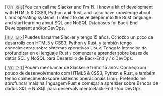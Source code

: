 [🇺🇸 🇬🇧]You can call me Slacker and I'm 15. I know a bit of development with HTML5 & CSS3, Python and Rust, and I also have knowledge about Linux operating systems. I intend to delve deeper into the Rust language and start learning about SQL and NoSQL Databases for Back-End Development and/or DevOps.

[🇪🇦 🇲🇽]Puedes llamarme Slacker y tengo 15 años. Conozco un poco de desarrollo con HTML5 y CSS3, Python y Rust, y también tengo conocimientos sobre sistemas operativos Linux. Tengo la intención de profundizar en el lenguaje Rust y comenzar a aprender sobre bases de datos SQL y NoSQL para Desarrollo de Back-End y / o DevOps.

[🇧🇷 🇵🇹]Podem me chamar de Slacker e tenho 15 anos. Conheço um pouco de desenvolvimento com HTML5 & CSS3, Python e Rust, e também tenho conhecimento sobre sistemas operacionais Linux. Pretendo me aprofundar mais na linguagem Rust e começar a aprender sobre Bancos de dados SQL e NoSQL para desenvolvimento Back-End e/ou DevOps.
<!--
**SlackerDarkdragon/SlackerDarkdragon** is a ✨ _special_ ✨ repository because its `README.md` (this file) appears on your GitHub profile.

Here are some ideas to get you started:

- 🔭 I’m currently working on ...
- 🌱 I’m currently learning ...
- 👯 I’m looking to collaborate on ...
- 🤔 I’m looking for help with ...
- 💬 Ask me about ...
- 📫 How to reach me: ...
- 😄 Pronouns: ...
- ⚡ Fun fact: ...
-->
